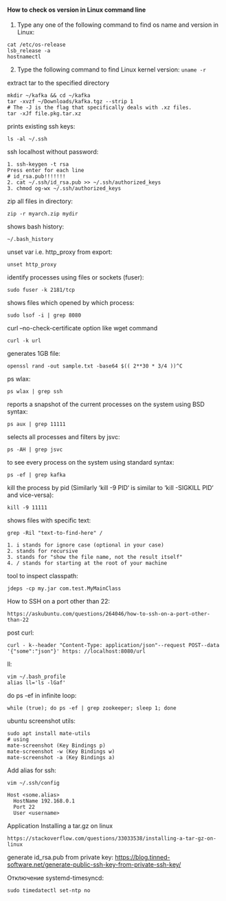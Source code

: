 #### How to check os version in Linux command line
1. Type any one of the following command to find os name and version in Linux:
```
cat /etc/os-release
lsb_release -a
hostnamectl
```
2. Type the following command to find Linux kernel version:
`uname -r`

extract tar to the specified directory
```
mkdir ~/kafka && cd ~/kafka
tar -xvzf ~/Downloads/kafka.tgz --strip 1
# The -J is the flag that specifically deals with .xz files.
tar -xJf file.pkg.tar.xz
```
prints existing ssh keys:
```
ls -al ~/.ssh
```
ssh localhost without password:
```
1. ssh-keygen -t rsa
Press enter for each line 
# id_rsa.pub!!!!!!!
2. cat ~/.ssh/id_rsa.pub >> ~/.ssh/authorized_keys
3. chmod og-wx ~/.ssh/authorized_keys
```
zip all files in directory:
```
zip -r myarch.zip mydir
```
shows bash history:
```
~/.bash_history
```
unset var i.e. http_proxy from export:
```
unset http_proxy
```
identify processes using files or sockets (fuser):
``` 
sudo fuser -k 2181/tcp
```
 shows files which opened by which process:
```
sudo lsof -i | grep 8080
```
curl –no-check-certificate option like wget command
```
curl -k url
```
generates 1GB file:
```
openssl rand -out sample.txt -base64 $(( 2**30 * 3/4 ))^C
```
ps wlax:
```
ps wlax | grep ssh
```
reports a snapshot of the current processes on the system using BSD syntax:
```
ps aux | grep 11111
```
selects all processes and filters by jsvc:
```
ps -AH | grep jsvc
```
to see every process on the system using standard syntax:
```
ps -ef | grep kafka
```
kill the process by pid (Similarly ‘kill -9 PID‘ is similar to ‘kill -SIGKILL PID‘ and vice-versa):
```
kill -9 11111
```
shows files with specific text:
```
grep -Ril "text-to-find-here" /

1. i stands for ignore case (optional in your case)
2. stands for recursive
3. stands for "show the file name, not the result itself"
4. / stands for starting at the root of your machine
```
tool to inspect classpath:
```
jdeps -cp my.jar com.test.MyMainClass
```
How to SSH on a port other than 22:
```
https://askubuntu.com/questions/264046/how-to-ssh-on-a-port-other-than-22
```
post curl:
```
curl - k--header "Content-Type: application/json"--request POST--data '{"some":"json"}' https: //localhost:8080/url
```
ll:
```
vim ~/.bash_profile
alias ll='ls -lGaf'
```
do ps -ef in infinite loop:
```
while (true); do ps -ef | grep zookeeper; sleep 1; done
```
ubuntu screenshot utils:
```
sudo apt install mate-utils
# using
mate-screenshot (Key Bindings p)
mate-screenshot -w (Key Bindings w)
mate-screenshot -a (Key Bindings a)
```

Add alias for ssh:
```
vim ~/.ssh/config

Host <some.alias>
  HostName 192.168.0.1
  Port 22
  User <username>
``` 
Application
Installing a tar.gz on linux
```
https://stackoverflow.com/questions/33033538/installing-a-tar-gz-on-linux
```

generate id_rsa.pub from private key:
https://blog.tinned-software.net/generate-public-ssh-key-from-private-ssh-key/

Отключение systemd-timesyncd:
```
sudo timedatectl set-ntp no
```
